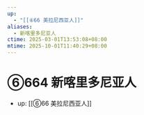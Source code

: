 ```yaml
---
up:
  - "[[⑥66 美拉尼西亚人]]"
aliases:
  - 新喀里多尼亚人
ctime: 2025-03-01T13:53:08+08:00
mtime: 2025-10-01T11:40:29+08:00
---
```


# ⑥664 新喀里多尼亚人

- up: [[⑥66 美拉尼西亚人]]
